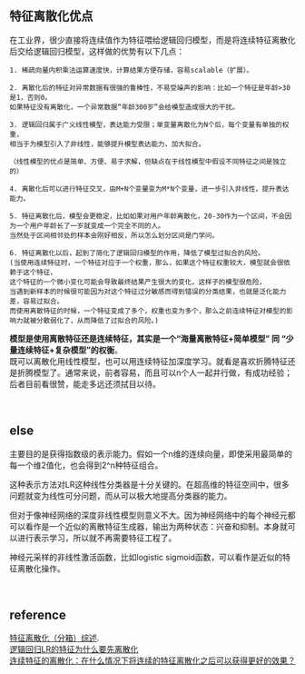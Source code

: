 ## 特征离散化优点
在工业界，很少直接将连续值作为特征喂给逻辑回归模型，而是将连续特征离散化后交给逻辑回归模型，这样做的优势有以下几点：  

```
1. 稀疏向量内积乘法运算速度快，计算结果方便存储，容易scalable（扩展）。

2. 离散化后的特征对异常数据有很强的鲁棒性，不易受噪声的影响：比如一个特征是年龄>30是1，否则0。
如果特征没有离散化，一个异常数据“年龄300岁”会给模型造成很大的干扰。

3. 逻辑回归属于广义线性模型，表达能力受限；单变量离散化为N个后，每个变量有单独的权重，
相当于为模型引入了非线性，能够提升模型表达能力，加大拟合。

（线性模型的优点是简单、方便、易于求解，但缺点在于线性模型中假设不同特征之间是独立的）

4. 离散化后可以进行特征交叉，由M+N个变量变为M*N个变量，进一步引入非线性，提升表达能力。

5. 特征离散化后，模型会更稳定，比如如果对用户年龄离散化，20-30作为一个区间，不会因为一个用户年龄长了一岁就变成一个完全不同的人。
当然处于区间相邻处的样本会刚好相反，所以怎么划分区间是门学问。

6. 特征离散化以后，起到了简化了逻辑回归模型的作用，降低了模型过拟合的风险。
(当使用连续特征时，一个特征对应于一个权重，那么，如果这个特征权重较大，模型就会很依赖于这个特征，
这个特征的一个微小变化可能会导致最终结果产生很大的变化，这样子的模型很危险，
当遇到新样本的时候很可能因为对这个特征过分敏感而得到错误的分类结果，也就是泛化能力差，容易过拟合。
而使用离散特征的时候，一个特征变成了多个，权重也变为多个，那么之前连续特征对模型的影响力就被分散弱化了，从而降低了过拟合的风险。)
```
**模型是使用离散特征还是连续特征，其实是一个“海量离散特征+简单模型” 同 “少量连续特征+复杂模型”的权衡**。  
既可以离散化用线性模型，也可以用连续特征加深度学习。就看是喜欢折腾特征还是折腾模型了。通常来说，前者容易，而且可以n个人一起并行做，有成功经验；后者目前看很赞，能走多远还须拭目以待。

&nbsp;
## else
主要目的是获得指数级的表示能力。假如一个n维的连续向量，即使采用最简单的每一个维2值化，也会得到2^n种特征组合。

这种表示方法对LR这种线性分类器是十分关键的。在超高维的特征空间中，很多问题就变为线性可分问题，而从可以极大地提高分类器的能力。

但对于像神经网络的深度非线性模型则意义不大。因为神经网络中的每个神经元都可以看作是一个近似的离散特征生成器，输出为两种状态：兴奋和抑制。本身就可以进行表示学习，所以就不再需要特征工程了。

神经元采样的非线性激活函数，比如logistic sigmoid函数，可以看作是近似的特征离散化操作。

&nbsp;
## reference
[特征离散化（分箱）综述](https://zhuanlan.zhihu.com/p/68865422).   
[逻辑回归LR的特征为什么要先离散化](https://blog.csdn.net/yang090510118/article/details/39478033)   
[连续特征的离散化：在什么情况下将连续的特征离散化之后可以获得更好的效果？](https://www.zhihu.com/question/31989952)
